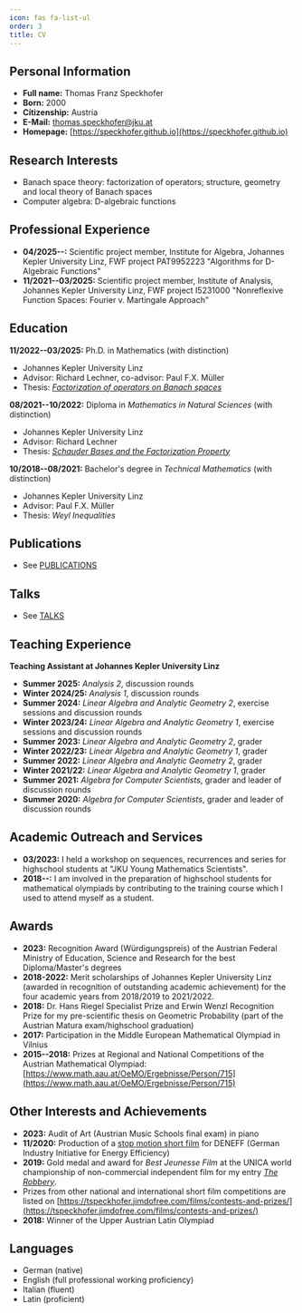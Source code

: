 ```yaml
---
icon: fas fa-list-ul
order: 3
title: CV
---
```


## Personal Information

- **Full name:** Thomas Franz Speckhofer
- **Born:** 2000
- **Citizenship:** Austria
- **E-Mail:** [thomas.speckhofer@jku.at](mailto:thomas.speckhofer@jku.at)
- **Homepage:** [https://speckhofer.github.io](https://speckhofer.github.io)

## Research Interests

- Banach space theory: factorization of operators; structure, geometry and local theory of Banach spaces
- Computer algebra: D-algebraic functions

## Professional Experience

- **04/2025--:** Scientific project member, Institute for Algebra, Johannes Kepler University Linz, FWF project PAT9952223 "Algorithms for D-Algebraic Functions"
- **11/2021--03/2025:** Scientific project member, Institute of Analysis, Johannes Kepler University Linz, FWF project I5231000 "Nonreflexive Function Spaces: Fourier v. Martingale Approach"

## Education

**11/2022--03/2025:** Ph.D. in Mathematics (with distinction)
- Johannes Kepler University Linz
- Advisor: Richard Lechner, co-advisor: Paul F.X. Müller
- Thesis: [_Factorization of operators on Banach spaces_](https://epub.jku.at/urn/urn:nbn:at:at-ubl:1-86476)

**08/2021--10/2022:** Diploma in _Mathematics in Natural Sciences_ (with distinction)
- Johannes Kepler University Linz
- Advisor: Richard Lechner
- Thesis: [_Schauder Bases and the Factorization Property_](https://digital.obvsg.at/urn/urn:nbn:at:at-ubl:1-54880)

**10/2018--08/2021:** Bachelor's degree in _Technical Mathematics_ (with distinction)
- Johannes Kepler University Linz
- Advisor: Paul F.X. Müller
- Thesis: _Weyl Inequalities_

## Publications
- See [PUBLICATIONS](https://speckhofer.github.io/publications/)

## Talks
- See [TALKS](https://speckhofer.github.io/talks/)

## Teaching Experience

**Teaching Assistant at Johannes Kepler University Linz**

- **Summer 2025:**    _Analysis 2_, discussion rounds
- **Winter 2024/25:** _Analysis 1_, discussion rounds
- **Summer 2024:**    _Linear Algebra and Analytic Geometry 2_, exercise sessions and discussion rounds
- **Winter 2023/24:** _Linear Algebra and Analytic Geometry 1_, exercise sessions and discussion rounds
- **Summer 2023:**    _Linear Algebra and Analytic Geometry 2_, grader
- **Winter 2022/23:** _Linear Algebra and Analytic Geometry 1_, grader
- **Summer 2022:**    _Linear Algebra and Analytic Geometry 2_, grader
- **Winter 2021/22:** _Linear Algebra and Analytic Geometry 1_, grader
- **Summer 2021:**    _Algebra for Computer Scientists_, grader and leader of discussion rounds
- **Summer 2020:**    _Algebra for Computer Scientists_, grader and leader of discussion rounds

## Academic Outreach and Services

- **03/2023:** I held a workshop on sequences, recurrences and series for highschool students at "JKU Young Mathematics Scientists".
- **2018--:** I am involved in the preparation of highschool students for mathematical olympiads by contributing to the training course which I used to attend myself as a student.

## Awards

- **2023:** Recognition Award (Würdigungspreis) of the Austrian Federal Ministry of Education, Science and Research for the best Diploma/Master's degrees
- **2018-2022:** Merit scholarships of Johannes Kepler University Linz (awarded in recognition of outstanding academic achievement) for the four academic years from 2018/2019 to 2021/2022.
- **2018:** Dr. Hans Riegel Specialist Prize and Erwin Wenzl Recognition Prize for my pre-scientific thesis on Geometric Probability (part of the Austrian Matura exam/highschool graduation)
- **2017:** Participation in the Middle European Mathematical Olympiad in Vilnius
- **2015--2018:** Prizes at Regional and National Competitions of the Austrian Mathematical Olympiad: [https://www.math.aau.at/OeMO/Ergebnisse/Person/715](https://www.math.aau.at/OeMO/Ergebnisse/Person/715)

## Other Interests and Achievements

- **2023:** Audit of Art (Austrian Music Schools final exam) in piano
- **11/2020:** Production of a [stop motion short film](https://www.youtube.com/watch?v=Gn2x4Pj7m1s) for DENEFF (German Industry Initiative for Energy Efficiency)
- **2019:** Gold medal and award for _Best Jeunesse Film_ at the UNICA world championship of non-commercial independent film for my entry [_The Robbery_](https://www.youtube.com/watch?v=ktUjUAsWYfs).
- Prizes from other national and international short film competitions are listed on [https://tspeckhofer.jimdofree.com/films/contests-and-prizes/](https://tspeckhofer.jimdofree.com/films/contests-and-prizes/)
- **2018:** Winner of the Upper Austrian Latin Olympiad

## Languages

- German (native)
- English (full professional working proficiency)
- Italian (fluent)
- Latin (proficient)
